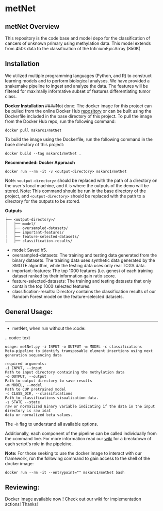 # metNet

## metNet Overview

This repository is the code base and model depo for the classification of cancers of unknown primary using methylation data. This 
model extends from 450k data to the classification of the InfiniumEpicArray (850K)

## Installation
We utilized multiple programming languages (Python, and R) to construct learning models 
and to perform biological analyses. We have provided a snakemake pipeline to ingest and 
analyze the data. The features will be filtered for maximally informative subset of features
differentiating  tumor class.

**Docker Installation**
####Not done:
The docker image for this project can be pulled from the online Docker Hub [repository](https://hub.docker.com/r/mskaro1/mot) 
or can be built using the Dockerfile included in the base directory of this project.
To pull the image from the Docker Hub repo, run the following command:
```
docker pull mskaro1/metNet
```

To build the image using the Dockerfile, run the following command in the base directory of this project:
```
docker build --tag mskaro1/metNet .
```

**Recommneded: Docker Approach**
```
docker run --rm -it -v <output-directory> mskaro1/metNet
```
Note: `<output-directory>` should be replaced with the path of a directory on the user's local machine, and it is where the outputs of the demo will be stored.
Note: This command should be run in the base directory of the project, and `<output-directory>` should be replaced with the path to a directory for the outputs to be stored.
  
**Outputs**
```
├── <output-directory>/
│   ├── model/
│   ├── oversampled-datasets/
│   ├── important-features/
|   ├── feature-selected-datasets/
|   ├── classification-results/
```
- model: Saved h5. 
- oversampled-datasets: The training and testing data generated from the binary datasets. The training data uses synthetic data generated by the SMOTE algorithm, while the testing data uses only real TCGA data.
- important-features: The top 1000 features (i.e. genes) of each training dataset ranked by their information gain ratio score.
- feature-selected-datasets: The training and testing datasets that only contain the top 1000 selected features.
- classification-results: Directory contains the classification results of our Random Forest model on the feature-selected datasets.

## General Usage:
---------
* metNet, when run without the :code:

.. code:: text

    usage: metNet.py -i INPUT -o OUTPUT -m MODEL -c classifications
    Meta-pipeline to identify transposable element insertions using next
    generation sequencing data

    required arguments:
    -i INPUT, --input
    Path to input directory containing the methylation data
    -o OUTPUT, --output
    Path to output directory to save results
    -m MODEL, --model
    Path to CUP pretrained model
    -c CLASS_DIR, --classifications
    Path to classifications visualization data.
    -s STATE --state
    raw or normalized Binary variable indicating if the data in the input directory is raw idat 
    data or normalized beta values. 
                                 
    
The `-h` flag to understand all available options. 

Additionally, each component of the pipeline can be called individually from the command line. For more information read our [wiki](https://github.com/michaelSkaro/metNet/wiki) for a breakdown of each script's role in the pipeleine.

**Note:** For those seeking to use the docker image to interact with our framework, run the following command to gain access to the shell of the docker image:
```
docker run --rm -it --entrypoint="" mskaro1/metNet bash
```
## Reviewing:

Docker image available now ! Check out our wiki for implementation actions!
Thanks!
